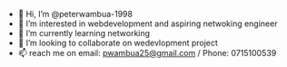 - 👋 Hi, I’m @peterwambua-1998
- 👀 I’m interested in webdevelopment and aspiring netwoking engineer 
- 🌱 I’m currently learning networking
- 💞️ I’m looking to collaborate on wedevlopment project
- 📫 reach me on email: pwambua25@gmail.com  / Phone: 0715100539

<!---
I like to work on projects to better myself and my environment. Persionate to learn new technology for problem solving purposes
--->

